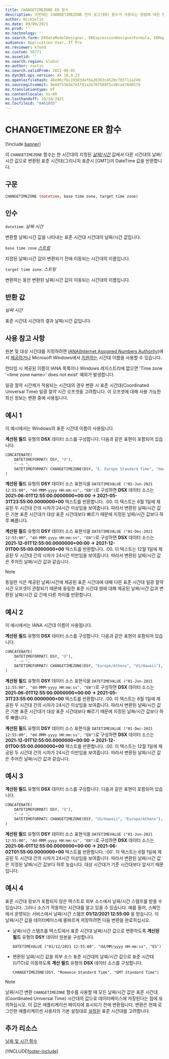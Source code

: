 ```yaml
---
title: CHANGETIMEZONE ER 함수
description: 이번에는 CHANGETIMEZONE 전자 보고(ER) 함수가 사용되는 방법에 대한 정보를 제공합니다.
author: NickSelin
ms.date: 09/09/2021
ms.prod: ''
ms.technology: ''
ms.search.form: ERDataModelDesigner, ERExpressionDesignerFormula, ERMappedFormatDesigner, ERModelMappingDesigner
audience: Application User, IT Pro
ms.reviewer: kfend
ms.custom: 58771
ms.assetid: ''
ms.search.region: Global
ms.author: nselin
ms.search.validFrom: 2021-09-01
ms.dyn365.ops.version: AX 10.0.23
ms.openlocfilehash: 48e96cfbc19503daf6a20363c4520c765f11a249
ms.sourcegitcommit: 9e8d7536de7e1f01a3a707589f5cd8ca478d657b
ms.translationtype: HT
ms.contentlocale: ko-KR
ms.lasthandoff: 10/18/2021
ms.locfileid: "8461035"
---
```

# <a name="changetimezone-er-function"></a>CHANGETIMEZONE ER 함수

[!include [banner](../includes/banner.md)]

이 `CHANGETIMEZONE` 함수는 한 시간대의 지정된 *[날짜/시간](er-formula-supported-data-types-primitive.md#datetime)* 값에서 다른 시간대의 날짜/시간 값으로 변환된 표준 시간대(그리니치 표준시 \[GMT\])의 DateTime 값을 반환합니다.

## <a name="syntax"></a>구문

```vb
CHANGETIMEZONE (datetime, base time zone, target time zone)
```

## <a name="arguments"></a>인수

`datetime`: *날짜 시간*

변환할 날짜/시간 값을 나타내는 표준 시간대 시간대의 날짜/시간 값입니다.

`base time zone` *[스트링](er-formula-supported-data-types-primitive.md#string)*

지정된 날짜/시간 값이 변환되기 전에 이동되는 시간대의 이름입니다.

`target time zone`: *스트링*

변환하는 동안 변환된 날짜/시간 값이 이동되는 시간대의 이름입니다.

## <a name="return-values"></a>반환 값

*날짜 시간*

표준 시간대 시간대의 결과 날짜/시간 값입니다.

## <a name="usage-notes"></a>사용 참고 사항

원본 및 대상 시간대를 지정하려면 [IANA(Internet Assigned Numbers Authority)](https://www.iana.org/)에서 [제공하거나](https://data.iana.org/time-zones/releases/) Microsoft Windows에서 [지원하는](/windows-hardware/manufacture/desktop/default-time-zones) 시간대 이름을 사용할 수 있습니다.

런타임 시 제공된 이름이 IANA 목록이나 Windows 레지스트리에 없으면 'Time zone '\<time zone name\>' does not exist' 예외가 발생합니다.

일광 절약 시간제가 적용되는 시간대의 경우 변환 시 표준 시간대(Coordinated Universal Time) 일광 절약 시간 오프셋을 고려합니다. 이 오프셋에 대해 사용 가능한 최신 정보는 변환 중에 사용됩니다.

## <a name="example-1"></a>예시 1

이 예시에서는 Windows의 표준 시간대 이름이 사용됩니다.

**계산된 필드** 유형의 **DSX** 데이터 소스를 구성합니다. 다음과 같은 표현이 포함되어 있습니다.

```vb
CONCATENATE(
    DATETIMEFORMAT( DSY, "O"), 
    " -> ", 
    DATETIMEFORMAT( CHANGETIMEZONE(DSY, "E. Europe Standard Time", "Hawaiian Standard Time"), "O")
)
```

**계산된 필드** 유형의 **DSY** 데이터 소스 표현식을 `DATETIMEVALUE ("01-Jun-2021 12:55:00", "dd-MMM-yyyy HH:mm:ss", "EN")`로 구성하면 **DSX** 데이터 소스는 **2021-06-01T12:55:00.0000000+00:00 -> 2021-05-31T23:55:00.0000000+00** 텍스트를 반환합니다. :00. 이 텍스트는 6월 1일에 제공된 두 시간대 간의 시차가 24시간 이상임을 보여줍니다. 따라서 변환된 날짜/시간 값은 기본 표준 시간대가 대상 표준 시간대보다 빠르기 때문에 지정된 날짜/시간 값보다 하루 빠릅니다.

**계산된 필드** 유형의 **DSY** 데이터 소스 표현식을 `DATETIMEVALUE ("01-Dec-2021 12:55:00", "dd-MMM-yyyy HH:mm:ss", "EN")`로 구성하면 **DSX** 데이터 소스는 **2021-12-01T12:55:00.0000000+00:00 -> 2021-12-01T00:55:00.0000000+00** 텍스트를 반환합니다. :00. 이 텍스트는 12월 1일에 제공된 두 시간대 간의 시차가 24시간 미만임을 보여줍니다. 따라서 변환된 날짜/시간 값은 주어진 날짜/시간 값과 같습니다.

> [!NOTE]
> 동일한 식은 제공된 날짜/시간에 제공된 표준 시간대에 대해 다른 표준 시간대 일광 절약 시간 오프셋이 관찰되기 때문에 동일한 표준 시간대 쌍에 대해 제공된 날짜/시간 값과 변환된 날짜/시간 값 간에 다른 차이를 반환합니다.

## <a name="example-2"></a>예시 2

이 예시에서는 IANA 시간대 이름이 사용됩니다.

**계산된 필드** 유형의 **DSX** 데이터 소스를 구성합니다. 다음과 같은 표현이 포함되어 있습니다.

```vb
CONCATENATE(
    DATETIMEFORMAT( DSY, "O"), 
    " -> ", 
    DATETIMEFORMAT( CHANGETIMEZONE(DSY, "Europe/Athens", "US/Hawaii"), "O")
)
```

**계산된 필드** 유형의 **DSY** 데이터 소스 표현식을 `DATETIMEVALUE ("01-Jun-2021 12:55:00", "dd-MMM-yyyy HH:mm:ss", "EN")`로 구성하면 **DSX** 데이터 소스는 **2021-06-01T12:55:00.0000000+00:00 -> 2021-05-31T23:55:00.0000000+00** 텍스트를 반환합니다. :00. 이 텍스트는 6월 1일에 제공된 두 시간대 간의 시차가 24시간 이상임을 보여줍니다. 따라서 변환된 날짜/시간 값은 기본 표준 시간대가 대상 표준 시간대보다 빠르기 때문에 지정된 날짜/시간 값보다 하루 빠릅니다.

**계산된 필드** 유형의 **DSY** 데이터 소스 표현식을 `DATETIMEVALUE ("01-Dec-2021 12:55:00", "dd-MMM-yyyy HH:mm:ss", "EN")`로 구성하면 **DSX** 데이터 소스는 **2021-12-01T12:55:00.0000000+00:00 -> 2021-12-01T00:55:00.0000000+00** 텍스트를 반환합니다. :00. 이 텍스트는 12월 1일에 제공된 두 시간대 간의 시차가 24시간 미만임을 보여줍니다. 따라서 변환된 날짜/시간 값은 주어진 날짜/시간 값과 같습니다.

## <a name="example-3"></a>예시 3

**계산된 필드** 유형의 **DSX** 데이터 소스를 구성합니다. 다음과 같은 표현이 포함되어 있습니다.

```vb
CONCATENATE(
    DATETIMEFORMAT( DSY, "O"), 
    " -> ", 
    DATETIMEFORMAT( CHANGETIMEZONE(DSY, "US/Hawaii", "Europe/Athens"), "O")
)
```

**계산된 필드** 유형의 **DSY** 데이터 소스 표현식을 `DATETIMEVALUE ("01-Jun-2021 12:55:00", "dd-MMM-yyyy HH:mm:ss", "EN")`로 구성하면 **DSX** 데이터 소스는 **2021-06-01T12:55:00.0000000+00:00 -> 2021-06-02T01:55:00.0000000+00** 텍스트를 반환합니다. :00'. 이 텍스트는 6월 1일에 제공된 두 시간대 간의 시차가 24시간 이상임을 보여줍니다. 따라서 변환된 날짜/시간 값은 지정된 날짜/시간 값보다 하루 늦습니다. 대상 시간대가 기준 시간대보다 앞서기 때문입니다.

## <a name="example-4"></a>예시 4

표준 시간대 정보가 포함되지 않은 텍스트로 외부 소스에서 날짜/시간 스탬프를 받을 수 있습니다. 그러나 소스가 작동하는 시간대를 알고 있을 수 있습니다. 예를 들어, 스페인에서 운영되는 서비스에서 날짜/시간 스탬프 **01/12/2021 12:55:00** 을 받습니다. 이 날짜/시간 값을 데이터베이스에 올바르게 저장하려면 다음 변환을 완료하십시오.

- 날짜/시간 스탬프를 텍스트에서 표준 시간대 날짜/시간 값으로 변환하도록 **계산된 필드** 유형의 **DSY** 데이터 원본을 구성합니다.

    `DATETIMEVALUE ("01/12/2021 12:55:00", "dd/MM/yyyy HH:mm:ss", "ES")`

- 변환된 날짜/시간 값을 외부 소스 표준 시간대의 날짜/시간 값으로 표준 시간대(UTC)로 이동하도록 **계산 필드** 유형의 **DSX** 데이터 소스를 구성합니다.

    `CHANGETIMEZONE(DSY, "Romance Standard Time", "GMT Standard Time")`

> [!NOTE]
> 날짜/시간 변환 `CHANGETIMEZONE` 함수를 사용할 때 모든 날짜/시간 값은 표준 시간대(Coordinated Universal Time) 시간대의 값으로 데이터베이스에 저장된다는 점에 유의하십시오. 이 값은 애플리케이션 페이지에 표시되기 전에 변환됩니다. 변환은 현재 로그인한 애플리케이션 사용자의 기본 설정대로 [설정된](../../fin-ops/organization-administration/tasks/set-users-preferred-time-zone.md) 표준 시간대를 고려합니다.

## <a name="additional-resources"></a>추가 리소스

[날짜 및 시간 함수](er-functions-category-datetime.md)

[!INCLUDE[footer-include](../../../includes/footer-banner.md)]
